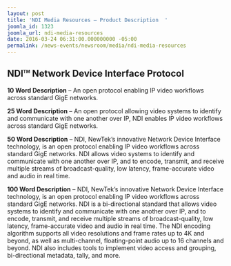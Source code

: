 ```yaml
---
layout: post
title: 'NDI Media Resources – Product Description  '
joomla_id: 1323
joomla_url: ndi-media-resources
date: 2016-03-24 06:31:00.000000000 -05:00
permalink: /news-events/newsroom/media/ndi-media-resources
---
```

<h2>NDI<sup style="font-size: .47em;">TM</sup> Network Device Interface Protocol</h2>
<p><strong>10 Word Description</strong> – An open protocol enabling IP video workflows across standard GigE networks.</p>
<p><strong>25 Word Description</strong> – An open protocol allowing video systems to identify and communicate with one another over IP, NDI enables IP video workflows across standard GigE networks.</p>
<p><strong>50 Word Description</strong> – NDI, NewTek’s innovative Network Device Interface technology, is an open protocol enabling IP video workflows across standard GigE networks. NDI allows video systems to identify and communicate with one another over IP, and to encode, transmit, and receive multiple streams of broadcast-quality, low latency, frame-accurate video and audio in real time.</p>
<p><strong>100 Word Description</strong> – NDI, NewTek’s innovative Network Device Interface technology, is an open protocol enabling IP video workflows across standard GigE networks. NDI is a bi-directional standard that allows video systems to identify and communicate with one another over IP, and to encode, transmit, and receive multiple streams of broadcast-quality, low latency, frame-accurate video and audio in real time. The NDI encoding algorithm supports all video resolutions and frame rates up to 4K and beyond, as well as multi-channel, floating-point audio up to 16 channels and beyond. NDI also includes tools to implement video access and grouping, bi-directional metadata, tally, and more.</p>

